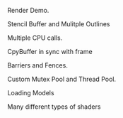 Render Demo.

Stencil Buffer and Mulitple Outlines

Multiple CPU calls.

CpyBuffer in sync with frame

Barriers and Fences.

Custom Mutex Pool and Thread Pool.

Loading Models

Many different types of shaders
